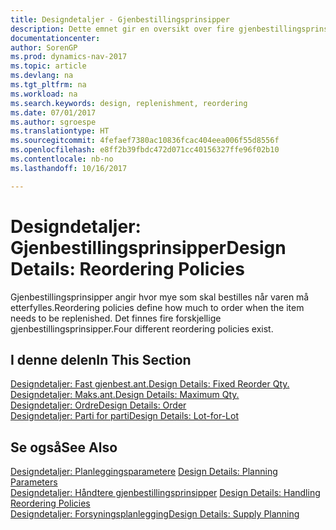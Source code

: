 ```yaml
---
title: Designdetaljer - Gjenbestillingsprinsipper
description: Dette emnet gir en oversikt over fire gjenbestillingsprinsippene som er tilgjengelige for etterfylling.
documentationcenter: 
author: SorenGP
ms.prod: dynamics-nav-2017
ms.topic: article
ms.devlang: na
ms.tgt_pltfrm: na
ms.workload: na
ms.search.keywords: design, replenishment, reordering
ms.date: 07/01/2017
ms.author: sgroespe
ms.translationtype: HT
ms.sourcegitcommit: 4fefaef7380ac10836fcac404eea006f55d8556f
ms.openlocfilehash: e8ff2b39fbdc472d071cc40156327ffe96f02b10
ms.contentlocale: nb-no
ms.lasthandoff: 10/16/2017

---
```

# <a name="design-details-reordering-policies"></a><span data-ttu-id="4b799-103">Designdetaljer: Gjenbestillingsprinsipper</span><span class="sxs-lookup"><span data-stu-id="4b799-103">Design Details: Reordering Policies</span></span>
<span data-ttu-id="4b799-104">Gjenbestillingsprinsipper angir hvor mye som skal bestilles når varen må etterfylles.</span><span class="sxs-lookup"><span data-stu-id="4b799-104">Reordering policies define how much to order when the item needs to be replenished.</span></span> <span data-ttu-id="4b799-105">Det finnes fire forskjellige gjenbestillingsprinsipper.</span><span class="sxs-lookup"><span data-stu-id="4b799-105">Four different reordering policies exist.</span></span>  

## <a name="in-this-section"></a><span data-ttu-id="4b799-106">I denne delen</span><span class="sxs-lookup"><span data-stu-id="4b799-106">In This Section</span></span>  
[<span data-ttu-id="4b799-107">Designdetaljer: Fast gjenbest.ant.</span><span class="sxs-lookup"><span data-stu-id="4b799-107">Design Details: Fixed Reorder Qty.</span></span>](design-details-fixed-reorder-qty.md)  
[<span data-ttu-id="4b799-108">Designdetaljer: Maks.ant.</span><span class="sxs-lookup"><span data-stu-id="4b799-108">Design Details: Maximum Qty.</span></span>](design-details-maximum-qty.md)  
[<span data-ttu-id="4b799-109">Designdetaljer: Ordre</span><span class="sxs-lookup"><span data-stu-id="4b799-109">Design Details: Order</span></span>](design-details-order.md)  
[<span data-ttu-id="4b799-110">Designdetaljer: Parti for parti</span><span class="sxs-lookup"><span data-stu-id="4b799-110">Design Details: Lot-for-Lot</span></span>](design-details-lot-for-lot.md)  

## <a name="see-also"></a><span data-ttu-id="4b799-111">Se også</span><span class="sxs-lookup"><span data-stu-id="4b799-111">See Also</span></span>  
<span data-ttu-id="4b799-112">[Designdetaljer: Planleggingsparametere](design-details-planning-parameters.md) </span><span class="sxs-lookup"><span data-stu-id="4b799-112">[Design Details: Planning Parameters](design-details-planning-parameters.md) </span></span>  
<span data-ttu-id="4b799-113">[Designdetaljer: Håndtere gjenbestillingsprinsipper](design-details-handling-reordering-policies.md) </span><span class="sxs-lookup"><span data-stu-id="4b799-113">[Design Details: Handling Reordering Policies](design-details-handling-reordering-policies.md) </span></span>  
[<span data-ttu-id="4b799-114">Designdetaljer: Forsyningsplanlegging</span><span class="sxs-lookup"><span data-stu-id="4b799-114">Design Details: Supply Planning</span></span>](design-details-supply-planning.md)

